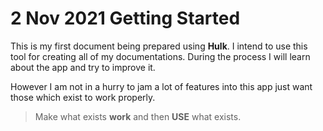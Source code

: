 # 2 Nov 2021 Getting Started
This is my first document being prepared using **Hulk**. I intend to use this tool for creating all of my documentations. During the process I will learn about the app and try to improve it.

However I am not in a hurry to jam a lot of features into this app just want those which exist to work properly.

> Make what exists **work** and then **USE** what exists.

